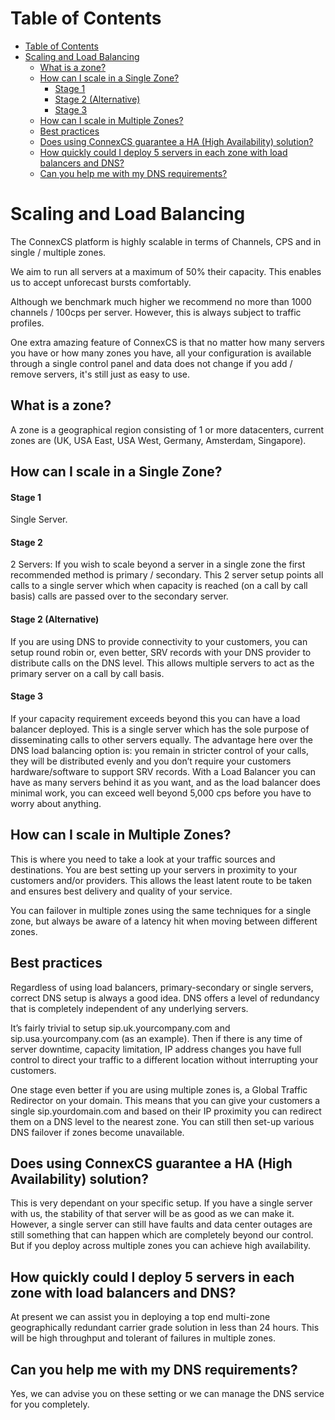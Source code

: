 # Table of Contents

* [Table of Contents](#table-of-contents)
* [Scaling and Load Balancing](#scaling-and-load-balancing)
  * [What is a zone?](#what-is-a-zone)
  * [How can I scale in a Single Zone?](#how-can-i-scale-in-a-single-zone)
    * [Stage 1](#stage-1)
    * [Stage 2 (Alternative)](#stage-2-alternative)
    * [Stage 3](#stage-3)
  * [How can I scale in Multiple Zones?](#how-can-i-scale-in-multiple-zones)
  * [Best practices](#best-practices)
  * [Does using ConnexCS guarantee a HA (High Availability) solution?](#does-using-connexcs-guarantee-a-ha-high-availability-solution)
  * [How quickly could I deploy 5 servers in each zone with load balancers and DNS?](#how-quickly-could-i-deploy-5-servers-in-each-zone-with-load-balancers-and-dns)
  * [Can you help me with my DNS requirements?](#can-you-help-me-with-my-dns-requirements)


# Scaling and Load Balancing

The ConnexCS platform is highly scalable in terms of Channels, CPS and in single / multiple zones.

We aim to run all servers at a maximum of 50% their capacity. This enables us to accept unforecast bursts comfortably.

Although we benchmark much higher we recommend no more than 1000 channels / 100cps per server. However, this is always subject to traffic profiles.

One extra amazing feature of ConnexCS is that no matter how many servers you have or how many zones you have, all your configuration is available through a single control panel and data does not change if you add / remove servers, it's still just as easy to use.

## What is a zone?

A zone is a geographical region consisting of 1 or more datacenters, current zones are (UK, USA East, USA West, Germany, Amsterdam, Singapore).

## How can I scale in a Single Zone?

#### Stage 1

Single Server.

#### Stage 2

2 Servers: If you wish to scale beyond a server in a single zone the first  recommended method is primary / secondary. This 2 server setup points all calls to a single server which when capacity is reached (on a call by call basis) calls are     passed over to the secondary server.

#### Stage 2 (Alternative)

If you are using DNS to provide connectivity to your customers, you can setup round robin or, even better, SRV records with your DNS provider to distribute calls on the DNS level. This allows multiple servers to act as the primary server on a call by call basis.

#### Stage 3

If your capacity requirement exceeds beyond this you can have a load balancer deployed. This is a single server which has the sole purpose of disseminating calls to other servers equally. The advantage here over the DNS load balancing option is: you remain in stricter control of your calls, they will be distributed evenly and you don’t require your customers hardware/software to support SRV records. With a Load Balancer you can have as many servers behind it as you want, and as the load balancer does minimal work, you can exceed well beyond 5,000 cps before you have to worry about anything.

## How can I scale in Multiple Zones?

This is where you need to take a look at your traffic sources and destinations. You are best setting up your servers in proximity to your customers and/or providers. This allows the least latent route to be taken and ensures best delivery and quality of your service.

You can failover in multiple zones using the same techniques for a single zone, but always be aware of a latency hit when moving between different zones.

## Best practices

Regardless of using load balancers, primary-secondary or single servers, correct DNS setup is always a good idea. DNS offers a level of redundancy that is completely independent of any underlying servers.

It’s fairly trivial to setup sip.uk.yourcompany.com and sip.usa.yourcompany.com (as an example). Then if there is any time of server downtime, capacity limitation, IP address changes you have full control to direct your traffic to a different location without interrupting your customers.

One stage even better if you are using multiple zones is, a Global Traffic Redirector on your domain. This means that you can give your customers a single sip.yourdomain.com and based on their IP proximity you can redirect them on a DNS level to the nearest zone. You can still then set-up various DNS failover if zones become unavailable.

## Does using ConnexCS guarantee a HA (High Availability) solution?

This is very dependant on your specific setup. If you have a single server with us, the stability of that server will be as good as we can make it. However, a single server can still have faults and data center outages are still something that can happen which are completely beyond our control. But if you deploy across multiple zones you can achieve high availability.

## How quickly could I deploy 5 servers in each zone with load balancers and DNS?

At present we can assist you in deploying a top end multi-zone geographically redundant carrier grade solution in less than 24 hours. This will be high throughput and tolerant of failures in multiple zones.

## Can you help me with my DNS requirements?

Yes, we can advise you on these setting or we can manage the DNS service for you completely.
